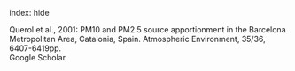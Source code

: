 index: hide

<div class="Citation">

  <div class="Citation-body">
    <div class="Citation-text">Querol et al., 2001: PM10 and PM2.5 source apportionment in the Barcelona Metropolitan Area, Catalonia, Spain. <span class="Article-journal">Atmospheric Environment, </span><span class="Article-volume">35/36, </span>6407-6419pp.</div>
    <div class="Citation-links">
      <div class="CitationLink" data-href="https://scholar.google.com/scholar?q=PM10+and+PM2.5+source+apportionment+in+the+Barcelona+Metropolitan+Area%2C+Catalonia%2C+Spain">
        <div class="CitationLink-icon CitationLink-Scholar"></div>
        <div class="CitationLink-text">Google Scholar</div>
      </div>
    </div>
  </div>
</div>


<div class="Citation-copy">

</div>